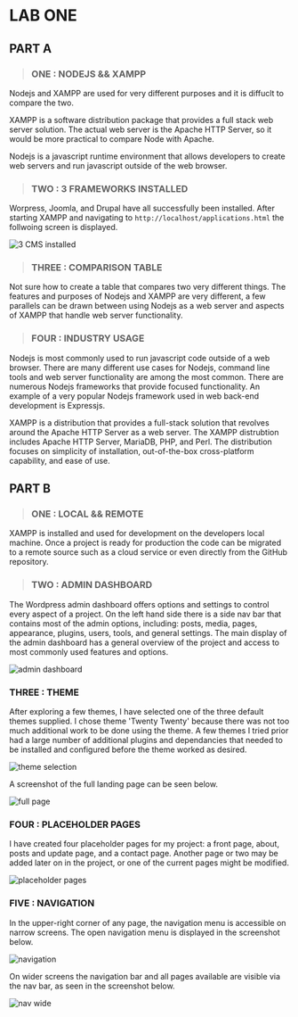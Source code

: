 # LAB ONE

## PART A

> ### ONE : NODEJS && XAMPP

Nodejs and XAMPP are used for very different purposes and it is diffuclt to compare the two.

XAMPP is a software distribution package that provides a full stack web server solution. The actual web server is the Apache HTTP Server, so it would be more practical to compare Node with Apache.

Nodejs is a javascript runtime environment that allows developers to create web servers and run javascript outside of the web browser.

> ### TWO : 3 FRAMEWORKS INSTALLED

Worpress, Joomla, and Drupal have all successfully been installed. After starting XAMPP and navigating to ```http://localhost/applications.html``` the follwoing screen is displayed.

![3 CMS installed](./assets/a2-3installed.png)

> ### THREE : COMPARISON TABLE

Not sure how to create a table that compares two very different things. The features and purposes of Nodejs and XAMPP are very different, a few parallels can be drawn between using Nodejs as a web server and aspects of XAMPP that handle web server functionality. 

> ### FOUR : INDUSTRY USAGE

Nodejs is most commonly used to run javascript code outside of a web browser. There are many different use cases for Nodejs, command line tools and web server functionality are among the most common. There are numerous Nodejs frameworks that provide focused functionality. An example of a very popular Nodejs framework used in web back-end development is Expressjs.

XAMPP is a distribution that provides a full-stack solution that revolves around the Apache HTTP Server as a web server. The XAMPP distrubtion includes Apache HTTP Server, MariaDB, PHP, and Perl. The distribution focuses on simplicity of installation, out-of-the-box cross-platform capability, and ease of use.

## PART B

> ### ONE : LOCAL && REMOTE 

XAMPP is installed and used for development on the developers local machine. Once a project is ready for production the code can be migrated to a remote source such as a cloud service or even directly from the GitHub repository.

> ### TWO :  ADMIN DASHBOARD

The Wordpress admin dashboard offers options and settings to control every aspect of a project. On the left hand side there is a side nav bar that contains most of the admin options, including: posts, media, pages, appearance, plugins, users, tools, and general settings. The main display of the admin dashboard has a general overview of the project and access to most commonly used features and options.

![admin dashboard](./assets/adminDash.png)


### THREE : THEME

After exploring a few themes, I have selected one of the three default themes supplied. I chose theme 'Twenty Twenty' because there was not too much additional work to be done using the theme. A few themes I tried prior had a large number of additional plugins and dependancies that needed to be installed and configured before the theme worked as desired.

![theme selection](./assets/theme00.png)

A screenshot of the full landing page can be seen below.

![full page](./assets/fullHome.png)

### FOUR : PLACEHOLDER PAGES

I have created four placeholder pages for my project: a front page, about, posts and update page, and a contact page. Another page or two may be added later on in the project, or one of the current pages might be modified.

![placeholder pages](./assets/placeholder.png)

### FIVE : NAVIGATION

In the upper-right corner of any page, the navigation menu is accessible on narrow screens. The open navigation menu is displayed in the screenshot below. 

![navigation](./assets/nav.png)

On wider screens the navigation bar and all pages available are visible via the nav bar, as seen in the screenshot below.

![nav wide](./assets/homeWide.png)
